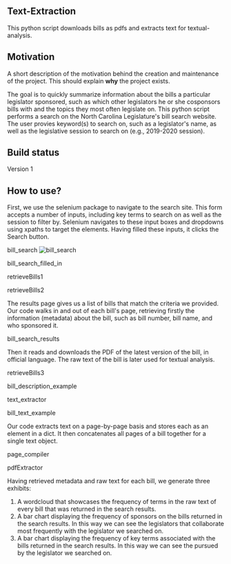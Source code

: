 ## Text-Extraction
This python script downloads bills as pdfs and extracts text for textual-analysis.

## Motivation
A short description of the motivation behind the creation and maintenance of the project. This should explain **why** the project exists.

The goal is to quickly summarize information about the bills a particular legislator sponsored, such as which other legislators he or she cosponsors bills with and the topics they most often legislate on. This python script performs a search on the North Carolina Legislature's bill search website. The user provies keyword(s) to search on, such as a legislator's name, as well as the legislative session to search on (e.g., 2019-2020 session).

## Build status
Version 1

## How to use?
First, we use the selenium package to navigate to the search site. This form accepts a number of inputs, including key terms to search on as well as the session to filter by. Selenium navigates to these input boxes and dropdowns using xpaths to target the elements. Having filled these inputs, it clicks the Search button.

bill_search
![bill_search](https://github.com/drussel4/Text-Extraction/blob/master/img/HowToUse/bill_search.png?raw=true)

bill_search_filled_in

retrieveBills1

retrieveBills2

The results page gives us a list of bills that match the criteria we provided. Our code walks in and out of each bill's page, retrieving firstly the information (metadata) about the bill, such as bill number, bill name, and who sponsored it.

bill_search_results

Then it reads and downloads the PDF of the latest version of the bill, in official language. The raw text of the bill is later used for textual analysis.

retrieveBills3

bill_description_example

text_extractor

bill_text_example

Our code extracts text on a page-by-page basis and stores each as an element in a dict. It then concatenates all pages of a bill together for a single text object.

page_compiler

pdfExtractor

Having retrieved metadata and raw text for each bill, we generate three exhibits:
1. A wordcloud that showcases the frequency of terms in the raw text of every bill that was returned in the search results.
2. A bar chart displaying the frequency of sponsors on the bills returned in the search results. In this way we can see the legislators that collaborate most frequently with the legislator we searched on.
3. A bar chart displaying the frequency of key terms associated with the bills returned in the search results. In this way we can see the pursued by the legislator we searched on.

